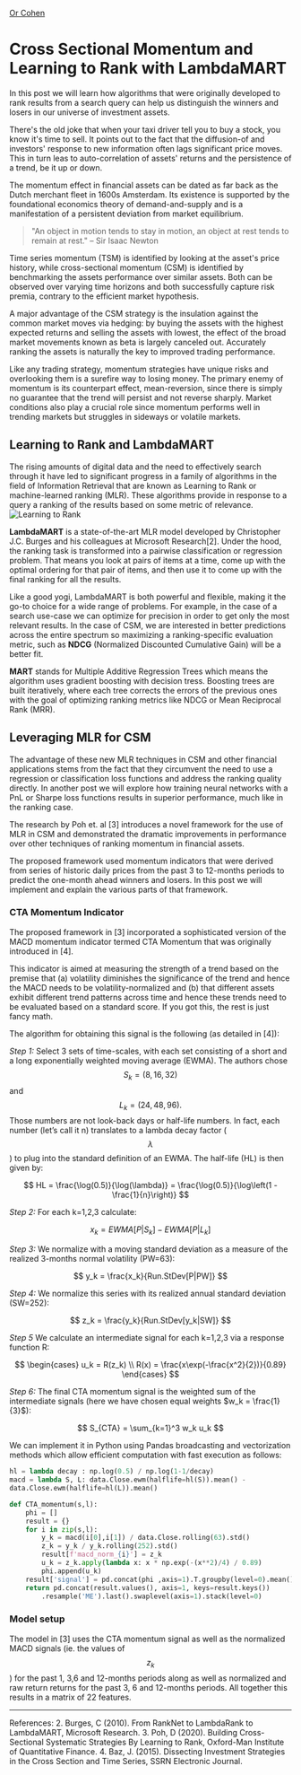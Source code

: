 [Or Cohen](/index.html)
# Cross Sectional Momentum and Learning to Rank with LambdaMART
In this post we will learn how algorithms that were originally developed to rank results from a search query can help us distinguish the winners and losers in our universe of investment assets. 

There's the old joke that when your taxi driver tell you to buy a stock, you know it's time to sell. It points out to the fact that the diffusion-of and investors' response to new information often lags significant price moves. This in turn leas to auto-correlation of assets' returns and the persistence of a trend, be it up or down.

The momentum effect in financial assets can be dated as far back as the Dutch merchant fleet in 1600s Amsterdam. Its existence is supported by the foundational economics theory of demand-and-supply and is a manifestation of a persistent deviation from market equilibrium. 

> "An object in motion tends to stay in motion, an object at rest tends to remain at rest." – Sir Isaac Newton

Time series momentum (TSM) is identified by looking at the asset's price history, while cross-sectional momentum (CSM) is identified by benchmarking the assets performance over similar assets. Both can be observed over varying time horizons and both successfully capture risk premia, contrary to the efficient market hypothesis.

A major advantage of the CSM strategy is the insulation against the common market moves via hedging: by buying the assets with the highest expected returns and selling the assets with lowest, the effect of the broad market movements known as beta is largely canceled out. Accurately ranking the assets is naturally the key to improved trading performance.

Like any trading strategy, momentum strategies have unique risks and overlooking them is a surefire way to losing money. The primary enemy of momentum is its counterpart effect, mean-reversion, since there is simply no guarantee that the trend will persist and not reverse sharply. Market conditions also play a crucial role since momentum performs well in trending markets but struggles in sideways or volatile markets. 

## Learning to Rank and LambdaMART

 The rising amounts of digital data and the need to effectively search through it have led to significant progress in a family of algorithms in the field of Information Retrieval that are known as Learning to Rank or machine-learned ranking (MLR). These algorithms provide in response to a query a ranking of the results based on some metric of relevance.   
![Learning to Rank](https://www.elastic.co/guide/en/elasticsearch/reference/current/images/search/learning-to-rank-overview.png)

**LambdaMART** is a state-of-the-art MLR model developed by Christopher J.C. Burges and his colleagues at Microsoft Research[2]. Under the hood, the ranking task is transformed into a pairwise classification or regression problem. That means you look at pairs of items at a time, come up with the optimal ordering for that pair of items, and then use it to come up with the final ranking for all the results. 

Like a good yogi, LambdaMART is both powerful and flexible, making it the go-to choice for a wide range of problems. For example, in the case of a search use-case we can optimize for precision in order to get only the most relevant results. In the case of CSM, we are interested in better predictions across the entire spectrum so maximizing a ranking-specific evaluation metric, such as **NDCG** (Normalized Discounted Cumulative Gain) will be a better fit.

**MART** stands for Multiple Additive Regression Trees which means the algorithm uses gradient boosting with decision tress. Boosting trees are built iteratively, where each tree corrects the errors of the previous ones with the goal of optimizing ranking metrics like NDCG or Mean Reciprocal Rank (MRR).

## Leveraging MLR for CSM
The advantage of these new MLR techniques in CSM and other financial applications stems from the fact that they circumvent the need to use a regression or classification loss functions and address the ranking quality directly. In another post we will explore how training neural networks with a PnL or Sharpe loss functions results in superior performance, much like in the ranking case.

The research by Poh et. al [3] introduces a novel framework for the use of MLR in CSM and demonstrated the dramatic improvements in performance over other techniques of ranking momentum in financial assets. 

The proposed framework used momentum indicators that were derived from series of historic daily prices from the past 3 to 12-months periods to predict the one-month ahead winners and losers. In this post we will implement and explain the various parts of that framework. 

### CTA Momentum Indicator
The proposed framework in [3] incorporated a sophisticated version of the MACD momentum indicator termed CTA Momentum that was originally introduced in [4]. 

This indicator is aimed at measuring the strength of a trend based on the premise that (a) volatility diminishes the significance of the trend and hence the MACD needs to be volatility-normalized and (b) that different assets exhibit different trend patterns across time and hence these trends need to be evaluated based on a standard score. If you got this, the rest is just fancy math. 

The algorithm for obtaining this signal is the following (as detailed in [4]):

*Step 1:* Select 3 sets of time-scales, with each set consisting of a short and a long exponentially weighted moving average (EWMA). The authors chose $$S_k = (8, 16, 32)$$ and $$L_k = (24, 48, 96).$$  Those numbers are not look-back days or half-life numbers. In fact, each number (let’s call it n) translates to a lambda decay factor ($$\lambda$$) to plug into the standard definition of an EWMA. The half-life (HL) is then given by:

$$ 
HL = \frac{\log(0.5)}{\log(\lambda)} = \frac{\log(0.5)}{\log\left(1 - \frac{1}{n}\right)} ​
$$

*Step 2:*  For each k=1,2,3 calculate:

$$
x_k = EWMA[P|S_k] - EWMA[P|L_k] 
$$

*Step 3:* We normalize with a moving standard deviation as a measure of the realized 3-months normal volatility (PW=63):

$$
y_k = \frac{x_k}{Run.StDev[P|PW]} 
$$

*Step 4:* We normalize this series with its realized annual standard deviation (SW=252):
    
$$
z_k = \frac{y_k}{Run.StDev[y_k|SW]} 
$$

*Step 5* We calculate an intermediate signal for each k=1,2,3 via a response function R:

   $$ 
 \begin{cases} u_k = R(z_k) \\ R(x) = \frac{x\exp(-\frac{x^2}{2})}{0.89} \end{cases} 
 $$

*Step 6:* The final CTA momentum signal is the weighted sum of the intermediate signals (here we have chosen equal weights $w_k = \frac{1}{3}$​):

$$
S_{CTA} = \sum_{k=1}^3 w_k u_k ​
$$

We can implement it in Python using Pandas broadcasting and vectorization methods which allow efficient computation with fast execution as follows:
```python
hl = lambda decay : np.log(0.5) / np.log(1-1/decay)
macd = lambda S, L: data.Close.ewm(halflife=hl(S)).mean() - 
data.Close.ewm(halflife=hl(L)).mean()

def CTA_momentum(s,l):
	phi = []
	result = {}
	for i in zip(s,l):
		y_k = macd(i[0],i[1]) / data.Close.rolling(63).std()
		z_k = y_k / y_k.rolling(252).std()
		result[f'macd_norm_{i}'] = z_k
		u_k = z_k.apply(lambda x: x * np.exp(-(x**2)/4) / 0.89)
		phi.append(u_k)
	result['signal'] = pd.concat(phi ,axis=1).T.groupby(level=0).mean().T
	return pd.concat(result.values(), axis=1, keys=result.keys())
		.resample('ME').last().swaplevel(axis=1).stack(level=0)
``` 
### Model setup 
The model in [3] uses the CTA momentum signal as well as the normalized MACD signals (ie. the values of $$z_k$$) for the past 1, 3,6 and 12-months periods along as well as normalized and raw return returns for the past 3, 6 and 12-months periods. All together this results in a matrix of 22 features.
___
References:
2. Burges, C (2010). From RankNet to LambdaRank to LambdaMART, Microsoft Research.
3. Poh, D (2020). Building Cross-Sectional Systematic Strategies By Learning to Rank, Oxford-Man Institute of Quantitative Finance.
4. Baz, J. (2015). Dissecting Investment Strategies in the Cross Section and Time Series, SSRN Electronic Journal.
